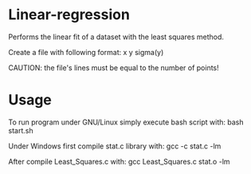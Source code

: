 # Linear-regression
Performs the linear fit of a dataset with the least squares method.

Create a file with following format: x y sigma(y)

CAUTION: the file's lines must be equal to the number of points!

# Usage
To run program under GNU/Linux simply execute bash script with: bash start.sh

Under Windows first compile stat.c library with: gcc -c stat.c -lm

After compile Least_Squares.c with: gcc Least_Squares.c stat.o -lm
